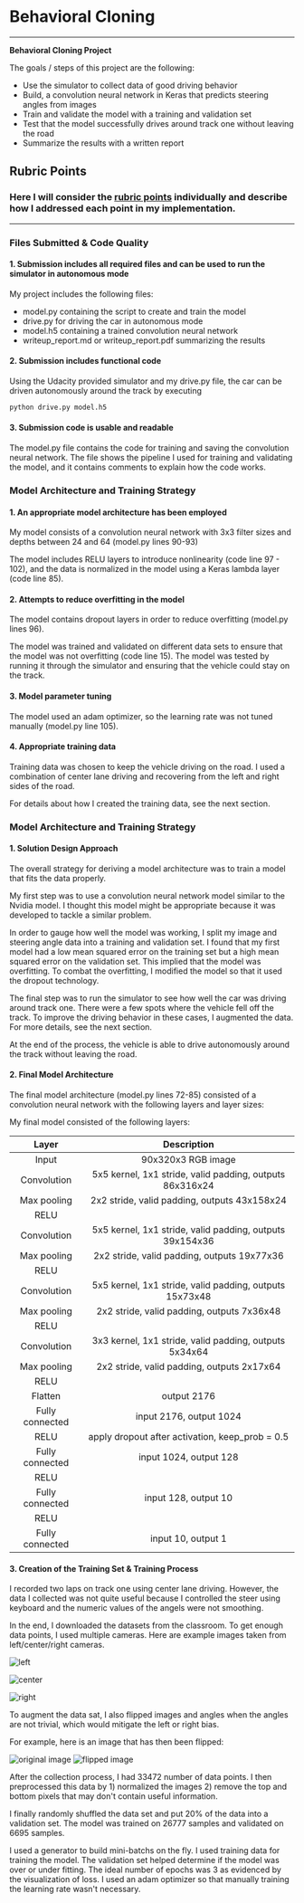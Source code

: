 # **Behavioral Cloning**

---

**Behavioral Cloning Project**

The goals / steps of this project are the following:
* Use the simulator to collect data of good driving behavior
* Build, a convolution neural network in Keras that predicts steering angles from images
* Train and validate the model with a training and validation set
* Test that the model successfully drives around track one without leaving the road
* Summarize the results with a written report

## Rubric Points
### Here I will consider the [rubric points](https://review.udacity.com/#!/rubrics/432/view) individually and describe how I addressed each point in my implementation.  

---
### Files Submitted & Code Quality

#### 1. Submission includes all required files and can be used to run the simulator in autonomous mode

My project includes the following files:
* model.py containing the script to create and train the model
* drive.py for driving the car in autonomous mode
* model.h5 containing a trained convolution neural network
* writeup_report.md or writeup_report.pdf summarizing the results

#### 2. Submission includes functional code
Using the Udacity provided simulator and my drive.py file, the car can be driven autonomously around the track by executing
```sh
python drive.py model.h5
```

#### 3. Submission code is usable and readable

The model.py file contains the code for training and saving the convolution neural network. The file shows the pipeline I used for training and validating the model, and it contains comments to explain how the code works.

### Model Architecture and Training Strategy

#### 1. An appropriate model architecture has been employed

My model consists of a convolution neural network with 3x3 filter sizes and depths between 24 and 64 (model.py lines 90-93)

The model includes RELU layers to introduce nonlinearity (code line 97 - 102), and the data is normalized in the model using a Keras lambda layer (code line 85).

#### 2. Attempts to reduce overfitting in the model

The model contains dropout layers in order to reduce overfitting (model.py lines 96).

The model was trained and validated on different data sets to ensure that the model was not overfitting (code line 15). The model was tested by running it through the simulator and ensuring that the vehicle could stay on the track.

#### 3. Model parameter tuning

The model used an adam optimizer, so the learning rate was not tuned manually (model.py line 105).

#### 4. Appropriate training data

Training data was chosen to keep the vehicle driving on the road. I used a combination of center lane driving and recovering from the left and right sides of the road.

For details about how I created the training data, see the next section.

### Model Architecture and Training Strategy

#### 1. Solution Design Approach

The overall strategy for deriving a model architecture was to train a model that fits the data properly.

My first step was to use a convolution neural network model similar to the Nvidia model. I thought this model might be appropriate because it was developed to tackle a similar problem.

In order to gauge how well the model was working, I split my image and steering angle data into a training and validation set. I found that my first model had a low mean squared error on the training set but a high mean squared error on the validation set. This implied that the model was overfitting. To combat the overfitting, I modified the model so that it used the dropout technology.

The final step was to run the simulator to see how well the car was driving around track one. There were a few spots where the vehicle fell off the track. To improve the driving behavior in these cases, I augmented the data. For more details, see the next section.

At the end of the process, the vehicle is able to drive autonomously around the track without leaving the road.

#### 2. Final Model Architecture

The final model architecture (model.py lines 72-85) consisted of a convolution neural network with the following layers and layer sizes:

My final model consisted of the following layers:

| Layer         		|     Description	        					|
|:---------------------:|:---------------------------------------------:|
| Input         		| 90x320x3 RGB image   							|
| Convolution     	| 5x5 kernel, 1x1 stride, valid padding, outputs 86x316x24 	|
| Max pooling	      	| 2x2 stride, valid padding, outputs 43x158x24 				|
| RELU					|												|
| Convolution     	| 5x5 kernel, 1x1 stride, valid padding, outputs 39x154x36 	|
| Max pooling	      	| 2x2 stride, valid padding, outputs 19x77x36			|
| RELU					|												|
| Convolution     	| 5x5 kernel, 1x1 stride, valid padding, outputs 15x73x48 	|
| Max pooling	      	| 2x2 stride, valid padding, outputs 7x36x48 				|
| RELU					|												|
| Convolution     	| 3x3 kernel, 1x1 stride, valid padding, outputs 5x34x64 	|
| Max pooling	      	| 2x2 stride, valid padding, outputs 2x17x64 				|
| RELU					|												|
| Flatten |output 2176|
| Fully connected		| input 2176, output 1024      									|
| RELU |apply dropout after activation, keep_prob = 0.5  |
| Fully connected		| input 1024, output 128			|
| RELU | |
| Fully connected		| input 128, output 10			|
| RELU | |
| Fully connected		| input 10, output 1			|


#### 3. Creation of the Training Set & Training Process

I recorded two laps on track one using center lane driving. However, the data I collected was not quite useful because I controlled the steer using keyboard
and the numeric values of the angels were not smoothing.

In the end, I downloaded the datasets from the classroom. To get enough data points,
I used multiple cameras. Here are example images taken from left/center/right cameras.

![left](samples/left.jpg)

![center](samples/center.jpg)

![right](samples/right.jpg)

To augment the data sat, I also flipped images and angles when the angles are not trivial, which would mitigate the left or right bias.

For example, here is an image that has then been flipped:

![original image](samples/original.jpg)
![flipped image](samples/flipped.jpg)

After the collection process, I had 33472 number of data points. I then preprocessed this data by 1) normalized the images 2) remove the top and bottom pixels that may don't contain useful information.

I finally randomly shuffled the data set and put 20% of the data into a validation set. The model was trained on 26777 samples and validated on 6695 samples.

I used a generator to build mini-batchs on the fly. I used training data for training the model. The validation set helped determine if the model was over or under fitting. The ideal number of epochs was 3 as evidenced by the visualization of loss. I used an adam optimizer so that manually training the learning rate wasn't necessary.
